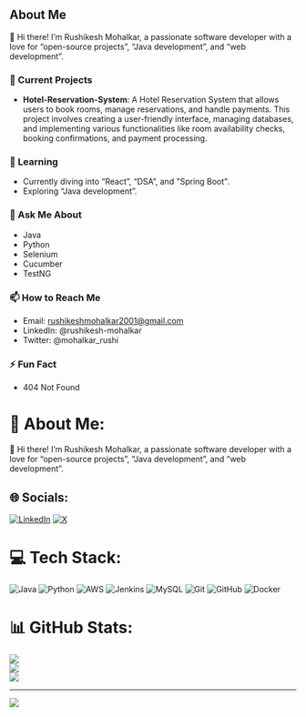 ## About Me

👋 Hi there! I’m Rushikesh Mohalkar, a passionate software developer with a love for “open-source projects”, “Java development”, and “web development”.

### 🔭 Current Projects
- **Hotel-Reservation-System**: A Hotel Reservation System that allows users to book rooms, manage reservations, and handle payments. This project involves creating a user-friendly interface, managing databases, and implementing various functionalities like room availability checks, booking confirmations, and payment processing.

### 🌱 Learning
- Currently diving into “React”, “DSA”, and "Spring Boot".
- Exploring “Java development”.

### 💬 Ask Me About
- Java
- Python
- Selenium
- Cucumber
- TestNG
  
### 📫 How to Reach Me
- Email: rushikeshmohalkar2001@gmail.com
- LinkedIn: @rushikesh-mohalkar
- Twitter: @mohalkar_rushi

### ⚡ Fun Fact
- 404 Not Found


# 💫 About Me:
👋 Hi there! I’m Rushikesh Mohalkar, a passionate software developer with a love for “open-source projects”, “Java development”, and “web development”.


## 🌐 Socials:
[![LinkedIn](https://img.shields.io/badge/LinkedIn-%230077B5.svg?logo=linkedin&logoColor=white)](https://linkedin.com/in/https://www.linkedin.com/in/rushikesh-mohalkar/) [![X](https://img.shields.io/badge/X-black.svg?logo=X&logoColor=white)](https://x.com/https://x.com/mohalkar_rushi) 

# 💻 Tech Stack:
![Java](https://img.shields.io/badge/java-%23ED8B00.svg?style=for-the-badge&logo=openjdk&logoColor=white) ![Python](https://img.shields.io/badge/python-3670A0?style=for-the-badge&logo=python&logoColor=ffdd54) ![AWS](https://img.shields.io/badge/AWS-%23FF9900.svg?style=for-the-badge&logo=amazon-aws&logoColor=white) ![Jenkins](https://img.shields.io/badge/jenkins-%232C5263.svg?style=for-the-badge&logo=jenkins&logoColor=white) ![MySQL](https://img.shields.io/badge/mysql-4479A1.svg?style=for-the-badge&logo=mysql&logoColor=white) ![Git](https://img.shields.io/badge/git-%23F05033.svg?style=for-the-badge&logo=git&logoColor=white) ![GitHub](https://img.shields.io/badge/github-%23121011.svg?style=for-the-badge&logo=github&logoColor=white) ![Docker](https://img.shields.io/badge/docker-%230db7ed.svg?style=for-the-badge&logo=docker&logoColor=white)
# 📊 GitHub Stats:
![](https://github-readme-stats.vercel.app/api?username=mohalkarushikesh&theme=dark&hide_border=false&include_all_commits=false&count_private=false)<br/>
![](https://github-readme-streak-stats.herokuapp.com/?user=mohalkarushikesh&theme=dark&hide_border=false)<br/>
![](https://github-readme-stats.vercel.app/api/top-langs/?username=mohalkarushikesh&theme=dark&hide_border=false&include_all_commits=false&count_private=false&layout=compact)

---
[![](https://visitcount.itsvg.in/api?id=mohalkarushikesh&icon=0&color=0)](https://visitcount.itsvg.in)

<!-- Proudly created with GPRM ( https://gprm.itsvg.in ) -->



